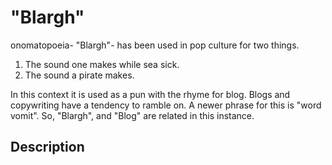 # "Blargh" 
onomatopoeia- "Blargh"- has been used in pop culture for two things.
1. The sound one makes while sea sick. 
2. The sound a pirate makes. 

In this context it is used as a pun with the rhyme for blog. 
Blogs and copywriting have a tendency to ramble on. A newer phrase for this is "word vomit". So, "Blargh", and "Blog" are related in this instance. 

## Description




